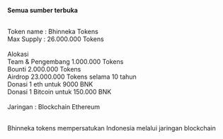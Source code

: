 <strong>Semua sumber terbuka</strong></br></br>

Token name : Bhinneka Tokens</br>
Max Supply : 26.000.000 Tokens</br></br>
Alokasi </br>
Team & Pengembang 1.000.000 Tokens</br>
Bounti 2.000.000 Tokens</br>
Airdrop 23.000.000 Tokens selama 10 tahun</br>
Donasi 1 eth untuk 9000 BNK</br>
Donasi 1 Bitcoin untuk 150.000 BNK
</br></br>
Jaringan : Blockchain Ethereum</br>
</br>

Bhinneka tokens mempersatukan Indonesia  melalui jaringan blockchain
